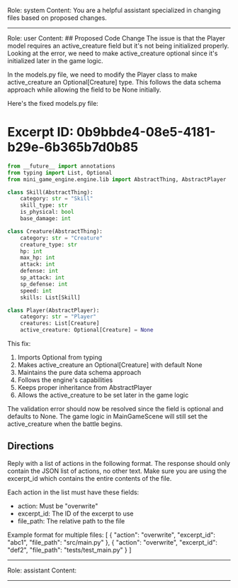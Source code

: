 Role: system
Content: You are a helpful assistant specialized in changing files based on proposed changes.
__________________
Role: user
Content: ## Proposed Code Change
The issue is that the Player model requires an active_creature field but it's not being initialized properly. Looking at the error, we need to make active_creature optional since it's initialized later in the game logic.

In the models.py file, we need to modify the Player class to make active_creature an Optional[Creature] type. This follows the data schema approach while allowing the field to be None initially.

Here's the fixed models.py file:

# Excerpt ID: 0b9bbde4-08e5-4181-b29e-6b365b7d0b85
```python main_game/models.py
from __future__ import annotations
from typing import List, Optional
from mini_game_engine.engine.lib import AbstractThing, AbstractPlayer

class Skill(AbstractThing):
    category: str = "Skill"
    skill_type: str
    is_physical: bool
    base_damage: int

class Creature(AbstractThing):
    category: str = "Creature"
    creature_type: str
    hp: int
    max_hp: int
    attack: int
    defense: int 
    sp_attack: int
    sp_defense: int
    speed: int
    skills: List[Skill]

class Player(AbstractPlayer):
    category: str = "Player"
    creatures: List[Creature]
    active_creature: Optional[Creature] = None
```

This fix:
1. Imports Optional from typing
2. Makes active_creature an Optional[Creature] with default None
3. Maintains the pure data schema approach
4. Follows the engine's capabilities
5. Keeps proper inheritance from AbstractPlayer
6. Allows the active_creature to be set later in the game logic

The validation error should now be resolved since the field is optional and defaults to None. The game logic in MainGameScene will still set the active_creature when the battle begins.

## Directions
Reply with a list of actions in the following format. The response should only contain the JSON list of actions, no other text.
Make sure you are using the excerpt_id which contains the entire contents of the file.

Each action in the list must have these fields:
- action: Must be "overwrite"
- excerpt_id: The ID of the excerpt to use
- file_path: The relative path to the file

Example format for multiple files:
[
    {
        "action": "overwrite",
        "excerpt_id": "abc1",
        "file_path": "src/main.py"
    },
    {
        "action": "overwrite",
        "excerpt_id": "def2",
        "file_path": "tests/test_main.py"
    }
]
__________________
Role: assistant
Content: 
__________________
